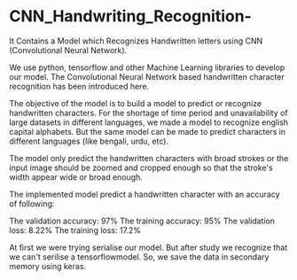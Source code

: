 # CNN_Handwriting_Recognition-
It Contains a Model which Recognizes Handwritten letters using CNN (Convolutional Neural Network).

  We use python, tensorflow and other Machine Learning libraries to develop our model. The Convolutional Neural Network based handwritten character recognition has been introduced here.

  The objective of the model is to build a model to predict or recognize handwritten characters. For the shortage of time period and unavailability of large datasets in different languages, we made a model to recognize english capital alphabets. But the same model can be made to predict characters in different languages (like bengali, urdu, etc).

  The model only predict the handwritten characters with broad strokes or the input image should be zoomed and cropped enough so that the stroke's width appear wide or broad enough.

The implemented model predict a handwritten character with an accuracy of following:

  The validation accuracy: 97%
  The training accuracy: 95%
  The validation loss: 8.22% 
  The training loss: 17.2%

At first we were trying serialise our model. But after study we recognize that we can't serilise a tensorflowmodel. So, we save the data in secondary memory using keras.
